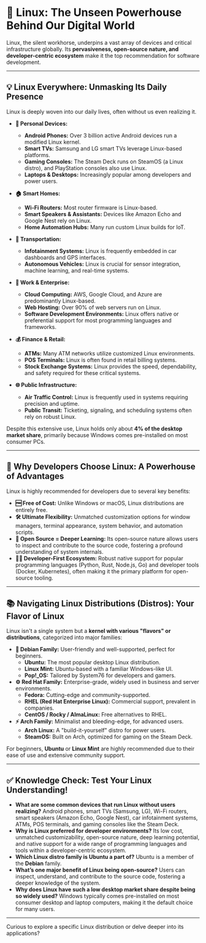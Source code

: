 # 🐧 Linux: The Unseen Powerhouse Behind Our Digital World

Linux, the silent workhorse, underpins a vast array of devices and critical infrastructure globally. Its **pervasiveness, open-source nature, and developer-centric ecosystem** make it the top recommendation for software development.

---

## 💡 Linux Everywhere: Unmasking Its Daily Presence

Linux is deeply woven into our daily lives, often without us even realizing it.

* **📱 Personal Devices:**
    * **Android Phones:** Over 3 billion active Android devices run a modified Linux kernel.
    * **Smart TVs:** Samsung and LG smart TVs leverage Linux-based platforms.
    * **Gaming Consoles:** The Steam Deck runs on SteamOS (a Linux distro), and PlayStation consoles also use Linux.
    * **Laptops & Desktops:** Increasingly popular among developers and power users.

* **🏠 Smart Homes:**
    * **Wi-Fi Routers:** Most router firmware is Linux-based.
    * **Smart Speakers & Assistants:** Devices like Amazon Echo and Google Nest rely on Linux.
    * **Home Automation Hubs:** Many run custom Linux builds for IoT.

* **🚗 Transportation:**
    * **Infotainment Systems:** Linux is frequently embedded in car dashboards and GPS interfaces.
    * **Autonomous Vehicles:** Linux is crucial for sensor integration, machine learning, and real-time systems.

* **🏢 Work & Enterprise:**
    * **Cloud Computing:** AWS, Google Cloud, and Azure are predominantly Linux-based.
    * **Web Hosting:** Over 90% of web servers run on Linux.
    * **Software Development Environments:** Linux offers native or preferential support for most programming languages and frameworks.

* **💰 Finance & Retail:**
    * **ATMs:** Many ATM networks utilize customized Linux environments.
    * **POS Terminals:** Linux is often found in retail billing systems.
    * **Stock Exchange Systems:** Linux provides the speed, dependability, and safety required for these critical systems.

* **🌐 Public Infrastructure:**
    * **Air Traffic Control:** Linux is frequently used in systems requiring precision and uptime.
    * **Public Transit:** Ticketing, signaling, and scheduling systems often rely on robust Linux.

Despite this extensive use, Linux holds only about **4% of the desktop market share**, primarily because Windows comes pre-installed on most consumer PCs.

---

## 🚀 Why Developers Choose Linux: A Powerhouse of Advantages

Linux is highly recommended for developers due to several key benefits:

* **🆓 Free of Cost:** Unlike Windows or macOS, Linux distributions are entirely free.
* **🛠️ Ultimate Flexibility:** Unmatched customization options for window managers, terminal appearance, system behavior, and automation scripts.
* **📖 Open Source = Deeper Learning:** Its open-source nature allows users to inspect and contribute to the source code, fostering a profound understanding of system internals.
* **🧑‍💻 Developer-First Ecosystem:** Robust native support for popular programming languages (Python, Rust, Node.js, Go) and developer tools (Docker, Kubernetes), often making it the primary platform for open-source tooling.

---

## 📚 Navigating Linux Distributions (Distros): Your Flavor of Linux

Linux isn't a single system but a **kernel with various "flavors" or distributions**, categorized into major families:

* **🌱 Debian Family:** User-friendly and well-supported, perfect for beginners.
    * **Ubuntu:** The most popular desktop Linux distribution.
    * **Linux Mint:** Ubuntu-based with a familiar Windows-like UI.
    * **Pop!_OS:** Tailored by System76 for developers and gamers.
* **⚙️ Red Hat Family:** Enterprise-grade, widely used in business and server environments.
    * **Fedora:** Cutting-edge and community-supported.
    * **RHEL (Red Hat Enterprise Linux):** Commercial support, prevalent in companies.
    * **CentOS / Rocky / AlmaLinux:** Free alternatives to RHEL.
* **⚡ Arch Family:** Minimalist and bleeding-edge, for advanced users.
    * **Arch Linux:** A "build-it-yourself" distro for power users.
    * **SteamOS:** Built on Arch, optimized for gaming on the Steam Deck.

For beginners, **Ubuntu** or **Linux Mint** are highly recommended due to their ease of use and extensive community support.

---

## ✅ Knowledge Check: Test Your Linux Understanding!

* **What are some common devices that run Linux without users realizing?**
    Android phones, smart TVs (Samsung, LG), Wi-Fi routers, smart speakers (Amazon Echo, Google Nest), car infotainment systems, ATMs, POS terminals, and gaming consoles like the Steam Deck.
* **Why is Linux preferred for developer environments?**
    Its low cost, unmatched customizability, open-source nature, deep learning potential, and native support for a wide range of programming languages and tools within a developer-centric ecosystem.
* **Which Linux distro family is Ubuntu a part of?**
    Ubuntu is a member of the **Debian** family.
* **What’s one major benefit of Linux being open-source?**
    Users can inspect, understand, and contribute to the source code, fostering a deeper knowledge of the system.
* **Why does Linux have such a low desktop market share despite being so widely used?**
    Windows typically comes pre-installed on most consumer desktop and laptop computers, making it the default choice for many users.

---

Curious to explore a specific Linux distribution or delve deeper into its applications?
